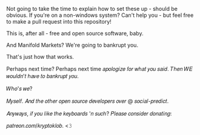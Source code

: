 Not going to take the time to explain how to set these up - should be obvious. If you're on a non-windows system? Can't help you - but feel free to make a pull request into this repository!

This is, after all - free and open source software, baby.

And Manifold Markets? We're going to bankrupt you.

That's just how that works.

Perhaps next time? Perhaps next time 𝑎𝑝𝑜𝑙𝑜𝑔𝑖𝑧𝑒 𝑓𝑜𝑟 𝑤ℎ𝑎𝑡 𝑦𝑜𝑢 𝑠𝑎𝑖𝑑. 𝑇ℎ𝑒𝑛 𝑊𝐸 𝑤𝑜𝑢𝑙𝑑𝑛'𝑡 ℎ𝑎𝑣𝑒 𝑡𝑜 𝑏𝑎𝑛𝑘𝑟𝑢𝑝𝑡 𝑦𝑜𝑢.

𝑊ℎ𝑜'𝑠 𝑤𝑒?

𝑀𝑦𝑠𝑒𝑙𝑓. 𝐴𝑛𝑑 𝑡ℎ𝑒 𝑜𝑡ℎ𝑒𝑟 𝑜𝑝𝑒𝑛 𝑠𝑜𝑢𝑟𝑐𝑒 𝑑𝑒𝑣𝑒𝑙𝑜𝑝𝑒𝑟𝑠 𝑜𝑣𝑒𝑟 @ 𝑠𝑜𝑐𝑖𝑎𝑙-𝑝𝑟𝑒𝑑𝑖𝑐𝑡.

𝐴𝑛𝑦𝑤𝑎𝑦𝑠, 𝑖𝑓 𝑦𝑜𝑢 𝑙𝑖𝑘𝑒 𝑡ℎ𝑒 𝑘𝑒𝑦𝑏𝑜𝑎𝑟𝑑𝑠 '𝑛 𝑠𝑢𝑐ℎ? 𝑃𝑙𝑒𝑎𝑠𝑒 𝑐𝑜𝑛𝑠𝑖𝑑𝑒𝑟 𝑑𝑜𝑛𝑎𝑡𝑖𝑛𝑔: 

𝑝𝑎𝑡𝑟𝑒𝑜𝑛.𝑐𝑜𝑚/𝑘𝑟𝑦𝑝𝑡𝑜𝑘𝑙𝑜𝑏. <𝟹